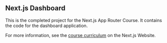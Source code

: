## Next.js Dashboard

This is the completed project for the Next.js App Router Course. It contains the code for the dashboard application.

For more information, see the [course curriculum](https://nextjs.org/learn) on the Next.js Website.
